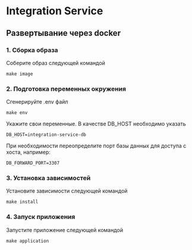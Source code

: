 # Integration Service

## Развертывание через docker

### 1. Сборка образа
Соберите образ следующей командой
```shell
make image
```

### 2. Подготовка переменных окружения
Сгенерируйте .env файл
```shell
make env
```
Укажите свои переменные. В качестве DB_HOST необходимо указать
```dotenv
DB_HOST=integration-service-db
```
При необходимости переопределите порт базы данных для доступа с хоста, например:
```dotenv
DB_FORWARD_PORT=3307
```

### 3. Установка зависимостей
Установите зависимости следующей командой
```shell
make install
```

### 4. Запуск приложения
Запустите приложение следующей командой
```shell
make application
```
